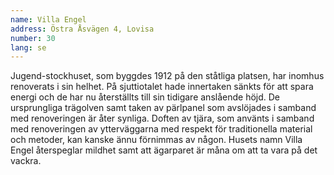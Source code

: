 ```yaml
---
name: Villa Engel
address: Östra Åsvägen 4, Lovisa
number: 30
lang: se
---
```

Jugend-stockhuset, som byggdes 1912 på den ståtliga platsen, har inomhus renoverats i sin helhet. På sjuttiotalet hade innertaken sänkts för att spara energi och de har nu återställts till sin tidigare anslående höjd. De ursprungliga trägolven samt taken av pärlpanel som avslöjades i samband med renoveringen är åter synliga. Doften av tjära, som använts i samband med renoveringen av ytterväggarna med respekt för traditionella material och metoder, kan kanske ännu förnimmas av någon. Husets namn Villa Engel återspeglar mildhet samt att ägarparet är måna om att ta vara på det vackra.
